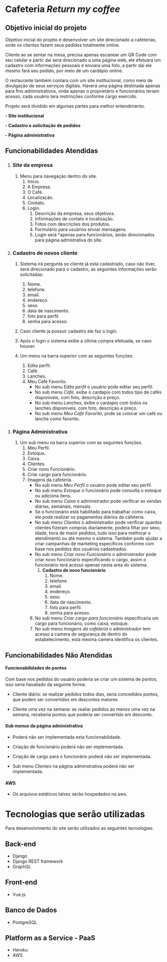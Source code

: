 # Cafeteria *Return my coffee*

## Objetivo inicial do projeto

Objetivo inicial do projeto é desenvolver um site direcionado a cafeterias, onde os clientes fazem seus pedidos totalmente online.

Cliente ao se sentar na mesa, precisa apenas escanear um QR Code com seu celular e partir dai será direcionado a uma página web, ele efetuara um cadastro com informações pessoais e enviara uma foto, a partir dai ele mesmo fará seu pedido, por meio de um cardápio online.

O restaurante também contara com um site institucional, como meio de divulgação de seus serviços digitais.
Haverá uma página destinada apenas para fins administrativos, onde apenas o proprietário e funcionários teriam acesso, cada usuário tera restrinções conforme cargo exercido.

Projeto será dividido em algumas partes para melhor entendimento.

**- Site institucional**

**- Cadastro e solicitação de pedidos**

**- Página administrativa**

## Funcionabilidades Atendidas

1. ### **Site da empresa**

   1. Menu para navegação dentro do site.
      1. Inicio.
      2. A Empresa.
      3. O Café.
      4. Localização.
      5. Contato.
      6. Login.
         1. Descrição da empresa, seus objetivos.
         2. Informações de contato  e localização.
         3. Fotos com descrições dos produtos.
         4. Formulário para usuários enviar mensagens.
         5. Login será *apenas para funcionários, serão direcionados para página admistrativa do site.

2. ### **Cadastro de novos cliente**

   1. Sistema irá pergunta se cliente já está cadastrado, caso não tiver, será direcionado para o cadastro, as seguintes informações serão solicitadas:
      1. Nome.
      2. telefone.
      3. email.
      4. endereço.
      5. sexo.
      6. data de nascimento.
      7. foto para perfil.
      8. senha para acesso.
   
   2. Caso cliente ja possuir cadastro ele faz o login.
   3. Após o login o sistema exibe a última compra efetuada, se caso houver.
   4. Um menu na barra superior com as seguintes funções.
      1. Edita perfil.
      2. Café.
      3. Lanches.
      4. Meu Café Favorito.
          * No sub menu *Edita perfil* o usuário pode editar seu perfil.
          * No sub menu *Café*, exibe o cardapio com todos tipo de cafés disponiveis, com foto, descrição e preço.
          * No sub menu *Lanches*, exibe o cardapio com todos os lanches disponiveis, com foto, descrição e preço.
          * No sub menu *Meu Café Favorito*, pode se colocar um café ou lanche como favorito.

3. ### **Página Administrativa**


   1. Um sub menu na barra superior com as seguintes funções.
      1. Meu Perfil.
      2. Estoque.
      3. Caixa.
      4. Clientes.
      5. Criar novo Funcionário.
      6. Criar cargo para funcionário.
      7. Imagens da cafeteria.
         * No sub menu *Meu Perfil* o usuário pode editar seu perfil.
         * No sub menu *Estoque* o funcionário pode consulta o estoque ou adiciona itens.
         * No sub menu *Caixa* o administrador pode verificar as vendas diárias, semanais, mensais.
         * Se o funcionário está habilitado para trabalhar como caixa, ele pode realizar os pagamentos diários da cafeteria.
         * No sub menu *Clientes* o administrador pode verificar quantos clientes fizeram compras diariamente, podera filtar por sexo, idade, hora de maior pedidos, tudo isso para melhorar o atendimento ou até mesmo o sistema. Também pode ajudar a criar campanhas de marketing especificos conforme com base nos pedidos dos usuários cadastrados.
         * No sub menu *Criar novo Funcionário* o administrador pode criar novo funcionário especificando o cargo, assim o funcionário terá acesso apenas nesta area do sistema.
            1. **Cadastro de novo funcionário**
               1. Nome.
               2. telefone.
               3. email.
               4. endereço.
               5. sexo.
               6. data de nascimento.
               7. foto para perfil.
               8. senha para acesso.
         6. No sub menu *Criar cargo para funcionário* especificaria um cargo para funcionário, como caixa, estoque.
         7. No sub menu *Imagens da cafeteria* o administrador tem acesso a camera de segurança de dentro do estabelecimento, esta mesma camera identifica os clientes.


## Funcionabilidades Não Atendidas


#### **Funcionabilidades de pontos**

Com base nos pedidos do usuário poderia se criar um sistema de pontos, isso seria havaliado da seguinte forma:

- Cliente diário: se realizar pedidos todos dias, seria concedidos pontos, que podem ser convertidos em descontos maiores.
  
- Cliente uma vez na semana: se realiar pedidos ao menos uma vez na semana, receberia pontos que poderia ser convertido em desconto.

#### **Sub menus da página administrativa**

- Poderá não ser implementada esta funcionabilidade.

- Criação de funcionário poderá não ser implementada.

- Criação de cargo para o funcionário poderá não ser implementada.

- Sub menu *Clientes* na página adminstrativa poderá não ser implementada.

#### **AWS**

- Os arquivos estáticos talvez serão hospedados na aws.


# Tecnologias que serão utilizadas

Para desenvolvimento do site serão utilizados as seguintes tecnologias:

## Back-end

- Django
- Django REST framework
- GraphQL

## Front-end

- Vue.js

## Banco de Dados

- PostgreSQL

## Platform as a Service - PaaS

- Heroku
- AWS
